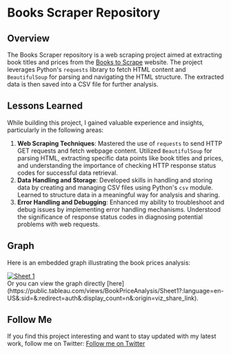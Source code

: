 # Books Scraper Repository

## Overview
The Books Scraper repository is a web scraping project aimed at extracting book titles and prices from the [Books to Scrape](https://books.toscrape.com/) website. The project leverages Python's `requests` library to fetch HTML content and `BeautifulSoup` for parsing and navigating the HTML structure. The extracted data is then saved into a CSV file for further analysis.

## Lessons Learned
While building this project, I gained valuable experience and insights, particularly in the following areas:
1. **Web Scraping Techniques**: Mastered the use of `requests` to send HTTP GET requests and fetch webpage content. Utilized `BeautifulSoup` for parsing HTML, extracting specific data points like book titles and prices, and understanding the importance of checking HTTP response status codes for successful data retrieval.
2. **Data Handling and Storage**: Developed skills in handling and storing data by creating and managing CSV files using Python's `csv` module. Learned to structure data in a meaningful way for analysis and sharing.
3. **Error Handling and Debugging**: Enhanced my ability to troubleshoot and debug issues by implementing error handling mechanisms. Understood the significance of response status codes in diagnosing potential problems with web requests.

## Graph
Here is an embedded graph illustrating the book prices analysis:
<div class='tableauPlaceholder' id='viz1730764519605' style='position: relative'><noscript><a href='#'><img alt='Sheet 1 ' src='https:&#47;&#47;public.tableau.com&#47;static&#47;images&#47;Bo&#47;BookPriceAnalysis&#47;Sheet1&#47;1_rss.png' style='border: none' /></a></noscript><object class='tableauViz'  style='display:none;'><param name='host_url' value='https%3A%2F%2Fpublic.tableau.com%2F' /> <param name='embed_code_version' value='3' /> <param name='site_root' value='' /><param name='name' value='BookPriceAnalysis&#47;Sheet1' /><param name='tabs' value='no' /><param name='toolbar' value='yes' /><param name='static_image' value='https:&#47;&#47;public.tableau.com&#47;static&#47;images&#47;Bo&#47;BookPriceAnalysis&#47;Sheet1&#47;1.png' /> <param name='animate_transition' value='yes' /><param name='display_static_image' value='yes' /><param name='display_spinner' value='yes' /><param name='display_overlay' value='yes' /><param name='display_count' value='yes' /><param name='language' value='en-US' /></object></div>
<script type='text/javascript'>
    var divElement = document.getElementById('viz1730764519605');
    var vizElement = divElement.getElementsByTagName('object')[0];
    vizElement.style.width='100%';
    vizElement.style.height=(divElement.offsetWidth*0.75)+'px';
    var scriptElement = document.createElement('script');
    scriptElement.src = 'https://public.tableau.com/javascripts/api/viz_v1.js';
    vizElement.parentNode.insertBefore(scriptElement, vizElement);
</script>
Or you can view the graph directly [here](https://public.tableau.com/views/BookPriceAnalysis/Sheet1?:language=en-US&:sid=&:redirect=auth&:display_count=n&:origin=viz_share_link).

## Follow Me
If you find this project interesting and want to stay updated with my latest work, follow me on Twitter: [Follow me on Twitter](https://x.com/kelvinintech)
